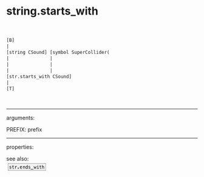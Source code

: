 # string.starts_with

```


[B]
|
[string CSound] [symbol SuperCollider(
|               |
|               |
|               |
[str.starts_with CSound]
|
[T]

            
```
---
arguments:

PREFIX: prefix<br>

---
properties:


see also:<br>
![str.ends_with](img/object_str.ends_with.png)
